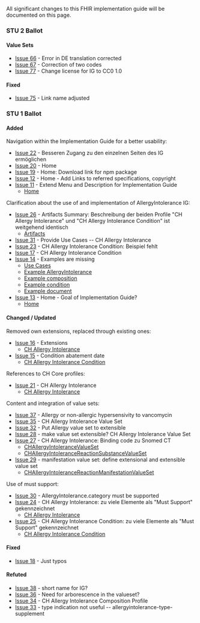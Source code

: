 All significant changes to this FHIR implementation guide will be documented on this page.

### STU 2 Ballot

#### Value Sets
* [Issue 66](https://github.com/hl7ch/ch-allergyintolerance/issues/66) - Error in DE translation corrected
* [Issue 67](https://github.com/hl7ch/ch-allergyintolerance/issues/67) - Correction of two codes
* [Issue 77](https://github.com/hl7ch/ch-allergyintolerance/issues/77) - Change license for IG to CC0 1.0

#### Fixed
* [Issue 75](https://github.com/hl7ch/ch-allergyintolerance/issues/75) - Link name adjusted
  
### STU 1 Ballot

#### Added
Navigation within the Implementation Guide for a better usability:
* [Issue 22](https://github.com/hl7ch/ch-allergyintolerance/issues/22) - Besseren Zugang zu den einzelnen Seiten des IG ermöglichen
* [Issue 20](https://github.com/hl7ch/ch-allergyintolerance/issues/20) - Home
* [Issue 19](https://github.com/hl7ch/ch-allergyintolerance/issues/19) - Home: Download link for npm package
* [Issue 12](https://github.com/hl7ch/ch-allergyintolerance/issues/12) - Home - Add Links to referred specifications, copyright
* [Issue 11](https://github.com/hl7ch/ch-allergyintolerance/issues/11) - Extend Menu and Description for Implementation Guide
	* [Home](index.html) 

Clarification about the use of and implementation of AllergyIntolerance IG:
* [Issue 26](https://github.com/hl7ch/ch-allergyintolerance/issues/26) - Artifacts Summary: Beschreibung der beiden Profile "CH Allergy Intolerance" und "CH Allergy Intolerance Condition" ist weitgehend identisch
	* [Artifacts](artifacts.html) 
* [Issue 31](https://github.com/hl7ch/ch-allergyintolerance/issues/31) - Provide Use Cases -- CH Allergy Intolerance
* [Issue 23](https://github.com/hl7ch/ch-allergyintolerance/issues/23) - CH Allergy Intolerance Condition: Beispiel fehlt
* [Issue 17](https://github.com/hl7ch/ch-allergyintolerance/issues/17) - CH Allergy Intolerance Condition
* [Issue 14](https://github.com/hl7ch/ch-allergyintolerance/issues/14) - Examples are missing
	* [Use Cases](usecase-english.html) 
	* [Example AllergyIntolerance](StructureDefinition-ch-allergyintolerance-examples.html) 
	* [Example composition](StructureDefinition-ch-allergyintolerance-composition-epr-examples.html) 
	* [Example condition](StructureDefinition-ch-allergyintolerance-condition-examples.html) 
	* [Example document](StructureDefinition-ch-allergyintolerance-document-epr.html) 
* [Issue 13](https://github.com/hl7ch/ch-allergyintolerance/issues/13) - Home - Goal of Implementation Guide?
	* [Home](index.html) 

#### Changed / Updated
Removed own extensions, replaced through existing ones:
* [Issue 16](https://github.com/hl7ch/ch-allergyintolerance/issues/16) - Extensions
	* [CH Allergy Intolerance](StructureDefinition-ch-allergyintolerance.html) 
* [Issue 15](https://github.com/hl7ch/ch-allergyintolerance/issues/15) - Condition abatement date
	* [CH Allergy Intolerance Condition](StructureDefinition-ch-allergyintolerance-condition.html) 

References to CH Core profiles:
* [Issue 21](https://github.com/hl7ch/ch-allergyintolerance/issues/21) - CH Allergy Intolerance
	* [CH Allergy Intolerance](StructureDefinition-ch-allergyintolerance.html) 
	
Content and integration of value sets:
* [Issue 37](https://github.com/hl7ch/ch-allergyintolerance/issues/37) - Allergy or non-allergic hypersensivity to vancomycin
* [Issue 35](https://github.com/hl7ch/ch-allergyintolerance/issues/35) - CH Allergy Intolerance Value Set
* [Issue 32](https://github.com/hl7ch/ch-allergyintolerance/issues/32) - Put Allergy value set to extensible
* [Issue 28](https://github.com/hl7ch/ch-allergyintolerance/issues/28) - make value set extensible? CH Allergy Intolerance Value Set
* [Issue 27](https://github.com/hl7ch/ch-allergyintolerance/issues/27) - CH Allergy Intolerance: Binding code zu Snomed CT
	* [CHAllergyIntoleranceValueSet](ValueSet-CHAllergyIntoleranceValueSet.html) 
	* [CHAllergyIntoleranceReactionSubstanceValueSet](ValueSet-CHAllergyIntoleranceReactionSubstanceValueSet.html) 
* [Issue 29](https://github.com/hl7ch/ch-allergyintolerance/issues/29) - manifestation value set: define extensional and extensible value set
	* [CHAllergyIntoleranceReactionManifestationValueSet](ValueSet-CHAllergyIntoleranceReactionManifestationValueSet.html) 

Use of must support:
* [Issue 30](https://github.com/hl7ch/ch-allergyintolerance/issues/30) - AllergyIntolerance.category must be supported
* [Issue 24](https://github.com/hl7ch/ch-allergyintolerance/issues/24) - CH Allergy Intolerance: zu viele Elemente als "Must Support" gekennzeichnet
	* [CH Allergy Intolerance](StructureDefinition-ch-allergyintolerance.html) 
* [Issue 25](https://github.com/hl7ch/ch-allergyintolerance/issues/25) - CH Allergy Intolerance Condition: zu viele Elemente als "Must Support" gekennzeichnet
	* [CH Allergy Intolerance Condition](StructureDefinition-ch-allergyintolerance-condition.html) 

#### Fixed
* [Issue 18](https://github.com/hl7ch/ch-allergyintolerance/issues/18) - Just typos

#### Refuted
* [Issue 38](https://github.com/hl7ch/ch-allergyintolerance/issues/38) - short name for IG?
* [Issue 36](https://github.com/hl7ch/ch-allergyintolerance/issues/36) - Need for arborescence in the valueset?
* [Issue 34](https://github.com/hl7ch/ch-allergyintolerance/issues/34) - CH Allergy Intolerance Composition Profile
* [Issue 33](https://github.com/hl7ch/ch-allergyintolerance/issues/33) - type indication not useful -- allergyintolerance-type-supplement
